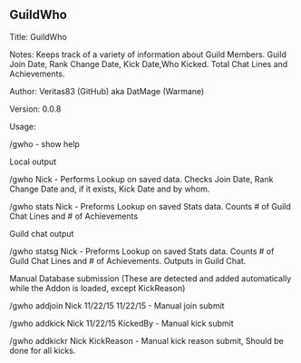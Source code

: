 ## GuildWho
Title: GuildWho

Notes: Keeps track of a variety of information about Guild Members. Guild Join Date, Rank Change Date, Kick Date,Who Kicked. Total Chat Lines and Achievements.

Author: Veritas83 (GitHub) aka DatMage (Warmane)

Version: 0.0.8

Usage:

/gwho - show help

Local output

/gwho Nick - Performs Lookup on saved data. Checks Join Date, Rank Change Date and, if it exists, Kick Date and by whom.

/gwho stats Nick - Preforms Lookup on saved Stats data. Counts # of Guild Chat Lines and # of Achievements

Guild chat output

/gwho statsg Nick - Preforms Lookup on saved Stats data. Counts # of Guild Chat Lines and # of Achievements. Outputs in Guild Chat.

Manual Database submission (These are detected and added automatically while the Addon is loaded, except KickReason)

/gwho addjoin Nick 11/22/15 11/22/15 - Manual join submit

/gwho addkick Nick 11/22/15 KickedBy - Manual kick submit

/gwho addkickr Nick KickReason - Manual kick reason submit, Should be done for all kicks.
